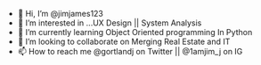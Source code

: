 - 👋 Hi, I’m @jimjames123
- 👀 I’m interested in ...UX Design || System Analysis
- 🌱 I’m currently learning Object Oriented programming In Python
- 💞️ I’m looking to collaborate on Merging Real Estate and IT
- 📫 How to reach me @gortlandj on Twitter || @1amjim_j on IG

<!---
jimjames123/jimjames123 is a ✨ special ✨ repository because its `README.md` (this file) appears on your GitHub profile.
You can click the Preview link to take a look at your changes.
--->

